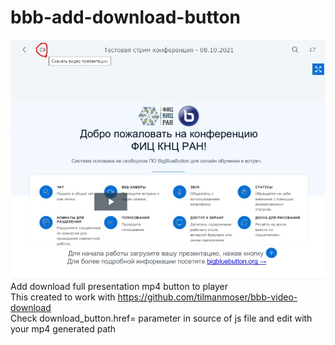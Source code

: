 # bbb-add-download-button
![Screenshot](https://github.com/drlight17/bbb-add-download-button/raw/master/screenshot.JPG)
Add download full presentation mp4 button to player<br>
This created to work with https://github.com/tilmanmoser/bbb-video-download<br>
Check download_button.href= parameter in source of js file and edit with your mp4 generated path
